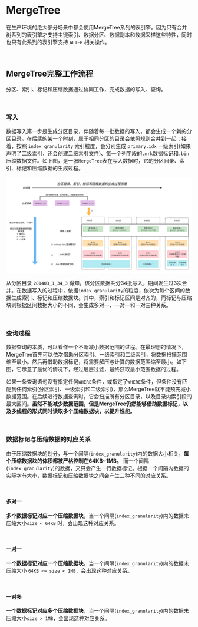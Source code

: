 # MergeTree

在生产环境的绝大部分场景中都会使用MergeTree系列的表引擎。因为只有合并树系列的表引擎才支持主键索引、数据分区、数据副本和数据采样这些特性，同时也只有此系列的表引擎支持 `ALTER` 相关操作。

&nbsp;

## MergeTree完整工作流程

分区、索引、标记和压缩数据通过协同工作，完成数据的写入、查询。

&nbsp;

### 写入

数据写入第一步是生成分区目录，伴随着每一批数据的写入，都会生成一个新的分区目录。在后续的某一个时刻，属于相同分区的目录会依照规则合并到一起；接着，按照 `index_granularity` 索引粒度，会分别生成 `primary.idx` 一级索引(如果声明了二级索引，还会创建二级索引文件)、每一个列字段的`.mrk`数据标记和`.bin`压缩数据文件。如下图，是一张`MergeTree`表在写入数据时，它的分区目录、索引、标记和压缩数据的生成过程。

![分区目录、索引、标记和压缩数据生成示意图](./imgs/mergetree.png)

从分区目录 `201403_1_34_3` 得知，该分区数据共分34批写入，期间发生过3次合并。在数据写入的过程中，依据`index_granularity`的粒度，依次为每个区间的数据生成索引、标记和压缩数据块。其中，索引和标记区间是对齐的，而标记与压缩块则根据区间数据大小的不同，会生成多对一、一对一和一对三种关系。

&nbsp;

### 查询过程

数据查询的本质，可以看作一个不断减小数据范围的过程。在最理想的情况下，MergeTree首先可以依次借助分区索引、一级索引和二级索引，将数据扫描范围缩至最小。然后再借助数据标记，将需要解压与计算的数据范围缩至最小。如下图，它示意了最优的情况下，经过层层过滤，最终获取最小范围数据的过程。

如果一条查询语句没有指定任何`WHERE`条件，或指定了`WHERE`条件，但条件没有匹配到任何索引(分区索引、一级索引和二级索引)，那么MergeTree就不能预先减小数据范围。在后续进行数据查询时，它会扫描所有分区目录，以及目录内索引段的最大区间。**虽然不能减少数据范围，但是MergeTree仍然能够借助数据标记，以及多线程的形式同时读取多个压缩数据块，以提升性能。**

&nbsp;

### 数据标记与压缩数据的对应关系

由于压缩数据块的划分，与一个间隔(`index_granularity`)内的数据大小相关，**每个压缩数据块的体积都被严格控制在64KB~1MB。** 而一个间隔(`index_granularity`)的数据，又只会产生一行数据标记。根据一个间隔内数据的实际字节大小，数据标记和压缩数据块之间会产生三种不同的对应关系。

&nbsp;

#### 多对一

**多个数据标记对应一个压缩数据块**，当一个间隔(`index_granularity`)内的数据未压缩大小`size < 64KB` 时，会出现这种对应关系。

&nbsp;

#### 一对一

**一个数据标记对应一个压缩数据块**，当一个间隔(`index_granularity`)内的数据未压缩大小 `64KB <= size < 1MB`，会出现这种对应关系。

&nbsp;

#### 一对多

**一个数据标记对应多个压缩数据块**，当一个间隔(`index_granularity`)内的数据未压缩大小`size > 1MB`，会出现这种对应关系。
